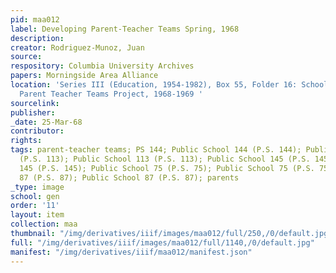 ```yaml
---
pid: maa012
label: Developing Parent-Teacher Teams Spring, 1968
description:
creator: Rodriguez-Munoz, Juan
source:
respository: Columbia University Archives
papers: Morningside Area Alliance
location: 'Series III (Education, 1954-1982), Box 55, Folder 16: School District 5:
  Parent Teacher Teams Project, 1968-1969 '
sourcelink:
publisher:
_date: 25-Mar-68
contributor:
rights:
tags: parent-teacher teams; PS 144; Public School 144 (P.S. 144); Public School 113
  (P.S. 113); Public School 113 (P.S. 113); Public School 145 (P.S. 145); Public School
  145 (P.S. 145); Public School 75 (P.S. 75); Public School 75 (P.S. 75); Public School
  87 (P.S. 87); Public School 87 (P.S. 87); parents
_type: image
school: gen
order: '11'
layout: item
collection: maa
thumbnail: "/img/derivatives/iiif/images/maa012/full/250,/0/default.jpg"
full: "/img/derivatives/iiif/images/maa012/full/1140,/0/default.jpg"
manifest: "/img/derivatives/iiif/maa012/manifest.json"
---
```

